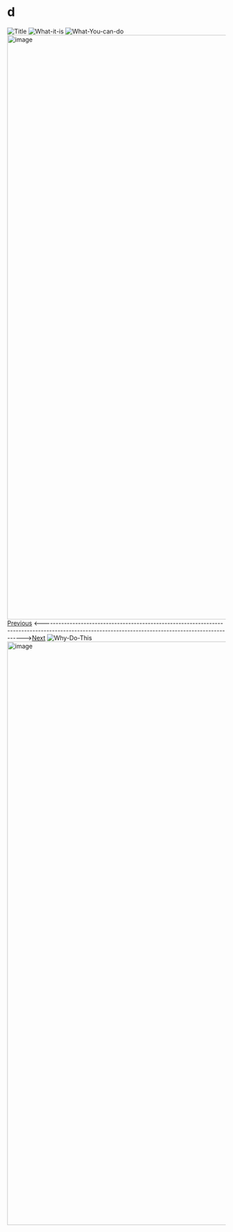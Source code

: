 # d
![Title](https://github.com/user-attachments/assets/8d694465-3481-4a23-93d8-dfde47700cac)
![What-it-is](https://github.com/user-attachments/assets/e5bd1716-c966-4e28-970d-c4d3ab610a7e)
![What-You-can-do](https://github.com/user-attachments/assets/34987082-0b45-4920-a341-9d13c4b00670)
<img width="1348" alt="image" src="https://github.com/user-attachments/assets/89c90f5b-4ab5-4e21-b95a-20025fd0ab80" />
[Previous](/c) <----------------------------------------------------------------------------------------------------------------------------------------------------->[Next](/e)
![Why-Do-This](https://github.com/user-attachments/assets/256480e5-4a46-493c-b060-ef33f14fe7aa)
<img width="1346" alt="image" src="https://github.com/user-attachments/assets/c1ca484e-6d2a-477d-9f0c-6fa741314fe1" />
